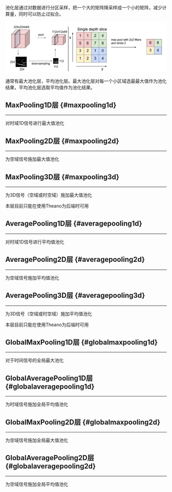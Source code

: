 池化层通过对数据进行分区采样，把一个大的矩阵降采样成一个小的矩阵，减少计算量，同时可以防止过拟合。

![](/assets/deeplayer-pooling1.png)

通常有最大池化层，平均池化层。最大池化层对每一个小区域选最最大值作为池化结果，平均池化层选取平均值作为池化结果。

## MaxPooling1D层 {#maxpooling1d}

---

对时域1D信号进行最大值池化

## MaxPooling2D层 {#maxpooling2d}

---

为空域信号施加最大值池化

## MaxPooling3D层 {#maxpooling3d}

---

为3D信号（空域或时空域）施加最大值池化

本层目前只能在使用Theano为后端时可用

## AveragePooling1D层 {#averagepooling1d}

---

对时域1D信号进行平均值池化

## AveragePooling2D层 {#averagepooling2d}

---

为空域信号施加平均值池化

## AveragePooling3D层 {#averagepooling3d}

---

为3D信号（空域或时空域）施加平均值池化

本层目前只能在使用Theano为后端时可用

## GlobalMaxPooling1D层 {#globalmaxpooling1d}

---

对于时间信号的全局最大池化

## GlobalAveragePooling1D层 {#globalaveragepooling1d}

---

为时域信号施加全局平均值池化

## GlobalMaxPooling2D层 {#globalmaxpooling2d}

---

为空域信号施加全局最大值池化

## GlobalAveragePooling2D层 {#globalaveragepooling2d}

---

为空域信号施加全局平均值池化

